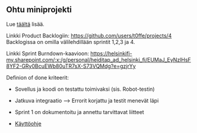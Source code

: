 ## Ohtu miniprojekti

Lue [täältä](https://ohjelmistotuotanto-hy.github.io/flask/) lisää.

Linkki Product Backlogiin: https://github.com/users/t0ffe/projects/4
Backlogissa on omilla välilehdillään sprintit 1,2,3 ja 4. 

Linkki Sprint Burndown-kaavioon: https://helsinkifi-my.sharepoint.com/:x:/g/personal/heiditap_ad_helsinki_fi/EUMaJ_EyNzlHsF8YF2-GRy0BcuEWb80uTR7sX-S73VQMdg?e=gzjrYy

Definion of done kriteerit:
- Sovellus ja koodi on testattu toimivaksi (sis. Robot-testin)
- Jatkuva integraatio --> Errorit korjattu ja testit menevät läpi
- Sprint 1 on dokumentoitu ja annettu tarvittavat liitteet

- [Käyttöohje](dokumentaatio/kayttoohje.md)